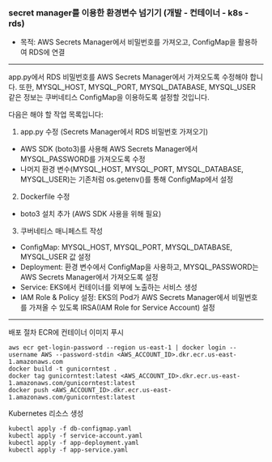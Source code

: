 ### secret manager를 이용한 환경변수 넘기기 (개발 - 컨테이너 - k8s - rds)
- 목적: AWS Secrets Manager에서 비밀번호를 가져오고, ConfigMap을 활용하여 RDS에 연결
-----------------------------------

app.py에서 RDS 비밀번호를 AWS Secrets Manager에서 가져오도록 수정해야 합니다.
또한, MYSQL_HOST, MYSQL_PORT, MYSQL_DATABASE, MYSQL_USER 같은 정보는 쿠버네티스 ConfigMap을 이용하도록 설정할 것입니다.

다음은 해야 할 작업 목록입니다:

1. app.py 수정 (Secrets Manager에서 RDS 비밀번호 가져오기)
- AWS SDK (boto3)를 사용해 AWS Secrets Manager에서 MYSQL_PASSWORD를 가져오도록 수정
- 나머지 환경 변수(MYSQL_HOST, MYSQL_PORT, MYSQL_DATABASE, MYSQL_USER)는 기존처럼 os.getenv()를 통해 ConfigMap에서 설정
2. Dockerfile 수정
- boto3 설치 추가 (AWS SDK 사용을 위해 필요)
3. 쿠버네티스 매니페스트 작성
- ConfigMap: MYSQL_HOST, MYSQL_PORT, MYSQL_DATABASE, MYSQL_USER 값 설정
- Deployment: 환경 변수에서 ConfigMap을 사용하고, MYSQL_PASSWORD는 AWS Secrets Manager에서 가져오도록 설정
- Service: EKS에서 컨테이너를 외부에 노출하는 서비스 생성
- IAM Role & Policy 설정: EKS의 Pod가 AWS Secrets Manager에서 비밀번호를 가져올 수 있도록 IRSA(IAM Role for Service Account) 설정

-----------------------------------

배포 절차
ECR에 컨테이너 이미지 푸시
```
aws ecr get-login-password --region us-east-1 | docker login --username AWS --password-stdin <AWS_ACCOUNT_ID>.dkr.ecr.us-east-1.amazonaws.com
docker build -t gunicorntest .
docker tag gunicorntest:latest <AWS_ACCOUNT_ID>.dkr.ecr.us-east-1.amazonaws.com/gunicorntest:latest
docker push <AWS_ACCOUNT_ID>.dkr.ecr.us-east-1.amazonaws.com/gunicorntest:latest 
```

Kubernetes 리소스 생성
```
kubectl apply -f db-configmap.yaml
kubectl apply -f service-account.yaml
kubectl apply -f app-deployment.yaml
kubectl apply -f app-service.yaml
```
